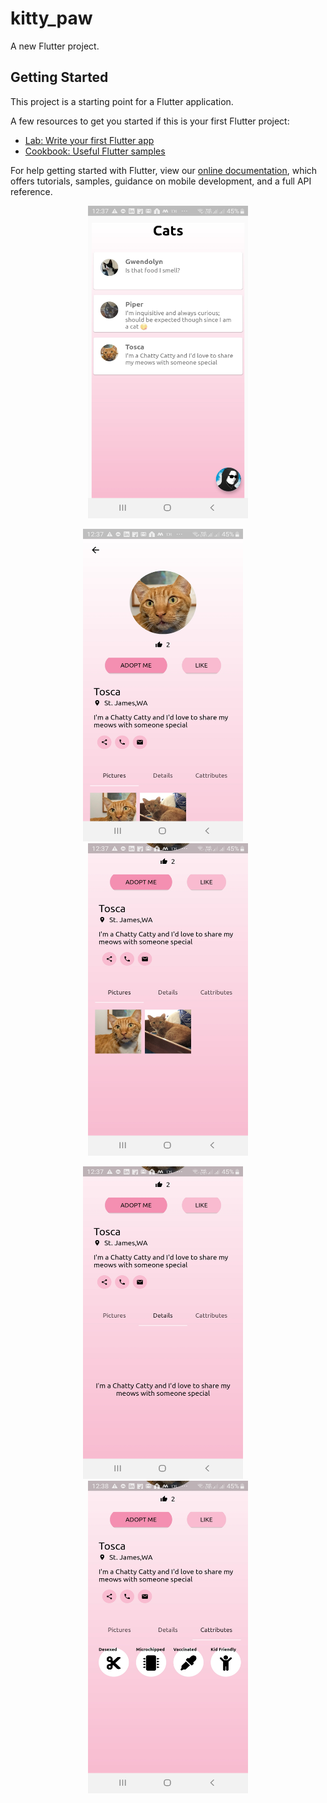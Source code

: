 # kitty_paw

A new Flutter project.

## Getting Started

This project is a starting point for a Flutter application.

A few resources to get you started if this is your first Flutter project:

- [Lab: Write your first Flutter app](https://flutter.dev/docs/get-started/codelab)
- [Cookbook: Useful Flutter samples](https://flutter.dev/docs/cookbook)

For help getting started with Flutter, view our
[online documentation](https://flutter.dev/docs), which offers tutorials,
samples, guidance on mobile development, and a full API reference.

<p align="center">
<img src="https://github.com/shivam3746/KittyPaw/raw/master/screenshots/Screenshot_20190815-003734.jpg" width="256" height="500">
</p>

<p align="center">
  <img src="https://github.com/shivam3746/KittyPaw/raw/master/screenshots/Screenshot_20190815-003750.jpg" width="256" height="500">
  &nbsp &nbsp
  <img src="https://github.com/shivam3746/KittyPaw/raw/master/screenshots/Screenshot_20190815-003756.jpg" width="256" height="500">
</p>

<p align="center">
  <img src="https://github.com/shivam3746/KittyPaw/raw/master/screenshots/Screenshot_20190815-003759.jpg" width="256" height="500">
  &nbsp &nbsp
  <img src="https://github.com/shivam3746/KittyPaw/raw/master/screenshots/Screenshot_20190815-003801.jpg" width="256" height="500">
</p>  
